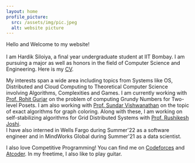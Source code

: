 ```yaml
---
layout: home
profile_picture:
  src: /assets/img/pic.jpeg
  alt: website picture
---
```


<p>
  Hello and Welcome to my website!<br/><br/>
  I am Hardik Siloiya, a final year undergraduate student at IIT Bombay. I am pursuing a major as well as honors in the field of Computer Science and Engineering. Here is my <a href="Hardik_CV.pdf" >CV</a>.
 </p>
 <p> 
  My interests span a wide area including topics from Systems like OS, Distributed and Cloud Computing to Theoretical Computer Science involving Algorithms, Complexities and Games. I am currently working with <a href="https://www.cse.iitb.ac.in/~rgurjar/">Prof. Rohit Gurjar</a> on the problem of computing Grundy Numbers for Two-level Posets. I am also working with <a href="https://www.cse.iitb.ac.in/~sundar/">Prof. Sundar Vishwanathan</a>  on the topic of exact algorithms for graph coloring. Along with these, I am working on self-stabilizing algorithms for Grid Distributed Systems with <a href="https://www.cse.iitb.ac.in/~rkj/">Prof. Rushikesh Joshi</a>. 
  <br/>
   I have also interned in Wells Fargo during Summer'22 as a software engineer and in MindWorks Global during Summer'21 as a data scientist.
</p>
<p>
  I also love Competitive Programming! You can find me on <a href="https://codeforces.com/profile/DrivingThunder">Codeforces</a> and <a href="https://atcoder.jp/users/hardiksiloiya">Atcoder</a>. In my freetime, I also like to play guitar.
</p>

